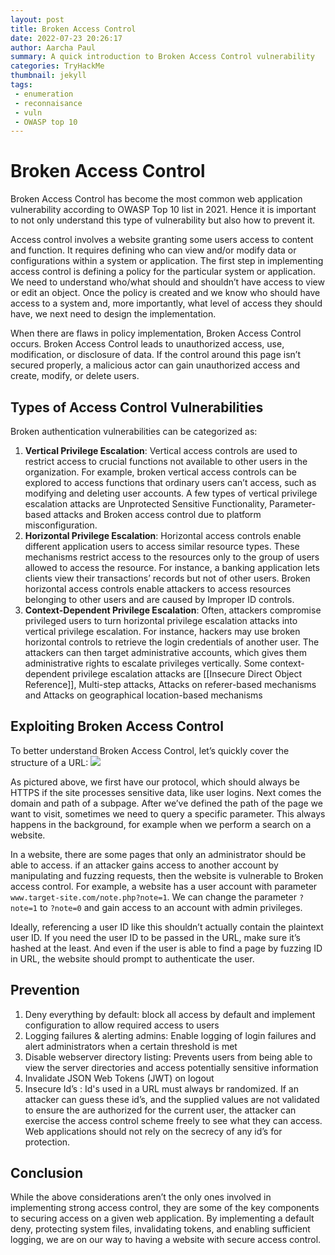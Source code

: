 ```yaml
---
layout: post
title: Broken Access Control
date: 2022-07-23 20:26:17
author: Aarcha Paul
summary: A quick introduction to Broken Access Control vulnerability
categories: TryHackMe
thumbnail: jekyll
tags:
 - enumeration
 - reconnaisance 
 - vuln 
 - OWASP top 10 
---
```

# Broken Access Control
Broken Access Control has become the most common web application vulnerability according to OWASP Top 10 list in 2021. Hence it is important to not only understand this type of vulnerability but also how to prevent it.

Access control involves a website granting some users access to content and function. It requires defining who can view and/or modify data or configurations within a system or application. The first step in implementing access control is defining a policy for the particular system or application. We need to understand who/what should and shouldn’t have access to view or edit an object. Once the policy is created and we know who should have access to a system and, more importantly, what level of access they should have, we next need to design the implementation.

When there are flaws in policy implementation, Broken Access Control occurs. Broken Access Control leads to unauthorized access, use, modification, or disclosure of data. If the control around this page isn’t secured properly, a malicious actor can gain unauthorized access and create, modify, or delete users.

## Types of Access Control Vulnerabilities
Broken authentication vulnerabilities can be categorized as:
1. **Vertical Privilege Escalation**: Vertical access controls are used to restrict access to crucial functions not available to other users in the organization. For example, broken vertical access controls can be explored to access functions that ordinary users can’t access, such as modifying and deleting user accounts. A few types of vertical privilege escalation attacks are Unprotected Sensitive Functionality, Parameter-based attacks and Broken access control due to platform misconfiguration. 
2. **Horizontal Privilege Escalation**: Horizontal access controls enable different application users to access similar resource types. These mechanisms restrict access to the resources only to the group of users allowed to access the resource. For instance, a banking application lets clients view their transactions’ records but not of other users. Broken horizontal access controls enable attackers to access resources belonging to other users and are caused by Improper ID controls. 
3. **Context-Dependent Privilege Escalation**: Often, attackers compromise privileged users to turn horizontal privilege escalation attacks into vertical privilege escalation. For instance, hackers may use broken horizontal controls to retrieve the login credentials of another user. The attackers can then target administrative accounts, which gives them administrative rights to escalate privileges vertically. Some context-dependent privilege escalation attacks are [[Insecure Direct Object Reference]], Multi-step attacks, Attacks on referer-based mechanisms and Attacks on geographical location-based mechanisms

## Exploiting Broken Access Control
To better understand Broken Access Control, let’s quickly cover the structure of a URL:
![](https://miro.medium.com/max/875/0*Lp7m1xCyKm3VB2kf.jpg)

As pictured above, we first have our protocol, which should always be HTTPS if the site processes sensitive data, like user logins. Next comes the domain and path of a subpage. After we’ve defined the path of the page we want to visit, sometimes we need to query a specific parameter. This always happens in the background, for example when we perform a search on a website.

In a website, there are some pages that only an administrator should be able to access. if an attacker gains access to another account by manipulating and fuzzing requests, then the website is vulnerable to Broken access control. For example, a website has a user account with parameter `www.target-site.com/note.php?note=1`. We can change the parameter `?note=1` to `?note=0` and gain access to an account with admin privileges.

Ideally, referencing a user ID like this shouldn’t actually contain the plaintext user ID. If you need the user ID to be passed in the URL, make sure it’s hashed at the least. And even if the user is able to find a page by fuzzing ID in URL, the website should prompt to authenticate the user.

## Prevention 
1. Deny everything by default: block all access by default and implement configuration to allow required access to users 
2. Logging failures & alerting admins: Enable logging of login failures and alert administrators when a certain threshold is met 
3. Disable webserver directory listing: Prevents users from being able to view the server directories and access potentially sensitive information 
4. Invalidate JSON Web Tokens (JWT) on logout
6. Insecure Id’s : Id's used in a URL must always br randomized. If an attacker can guess these id’s, and the supplied values are not validated to ensure the are authorized for the current user, the attacker can exercise the access control scheme freely to see what they can access. Web applications should not rely on the secrecy of any id’s for protection. 

## Conclusion
While the above considerations aren’t the only ones involved in implementing strong access control, they are some of the key components to securing access on a given web application. By implementing a default deny, protecting system files, invalidating tokens, and enabling sufficient logging, we are on our way to having a website with secure access control.